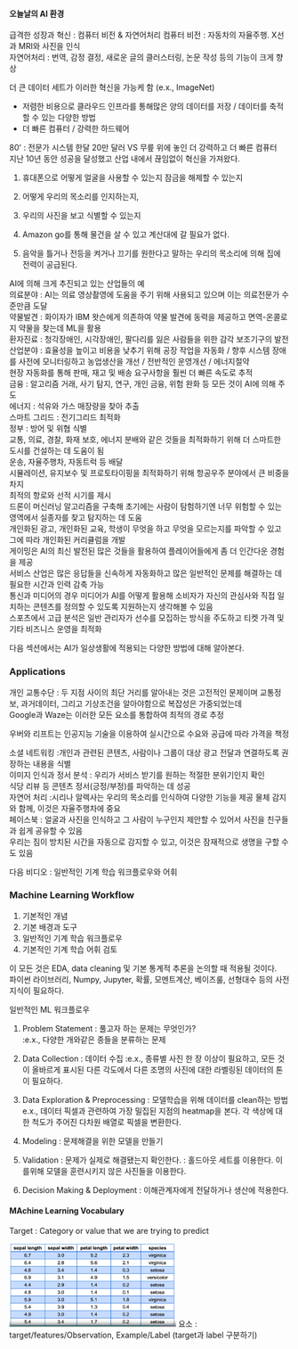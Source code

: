 #### 오늘날의 AI 환경  
급격한 성장과 혁신 : 컴퓨터 비전 & 자연어처리 
컴퓨터 비전 : 자동차의 자율주행. X선과 MRI와 사진을 인식  
자연어처리 : 번역, 감정 결정, 새로운 글의 클러스터링, 논문 작성 등의 기능이 크게 향상  

더 큰 데이터 세트가 이러한 혁신을 가능케 함 (e.x., ImageNet)  
+ 저렴한 비용으로 클라우드 인프라를 통해많은 양의 데이터를 저장 / 데이터를 축적할 수 있는 다양한 방법  
+ 더 빠른 컴퓨터 / 강력한 하드웨어  

80' : 전문가 시스템 한달 20만 달러 VS 무릎 위에 놓인 더 강력하고 더 빠른 컴퓨터  
지난 10년 동안 성공을 달성했고 산업 내에서 끊임없이 혁신을 가져왔다.  
1) 휴대폰으로 어떻게 얼굴을 사용할 수 있는지 잠금을 해제할 수 있는지  
2) 어떻게 우리의 목소리를 인지하는지,  
3) 우리의 사진을 보고 식별할 수 있는지  


1) Amazon go를 통해 물건을 살 수 있고 계산대에 갈 필요가 없다.  
2) 음악을 틀거나 전등을 켜거나 끄기를 원한다고 말하는 우리의 목소리에 의해 집에 전력이 공급된다.  

AI에 의해 크게 추진되고 있는 산업들의 예   
의료분야 : AI는 의료 영상촬영에 도움을 주기 위해 사용되고 있으며 이는 의료전문가 수준만큼 도달  
약물발견 : 화이자가 IBM 왓슨에게 의존하여 약물 발견에 동력을 제공하고 면역-온콜로지 약물을 찾는데 ML을 활용  
환자진료 : 청각장애인, 시각장애인, 팔다리를 잃은 사람들을 위한 감각 보조기구의 발전  
산업분야 : 효율성을 높이고 비용을 낮추기 위해 공장 작업을 자동화 / 향후 시스템 장애를 사전에 모니터링하고 농업생산을 개선 / 전반적인 운영개선 / 에너지절약  
현장 자동화를 통해 판매, 재고 및 배송 요구사항을 훨씬 더 빠른 속도로 추적  
금융 : 알고리즘 거래, 사기 탐지, 연구, 개인 금융, 위험 완화 등 모든 것이 AI에 의해 주도  
에너지 : 석유와 가스 매장량을 찾아 추출  
스마트 그리드 : 전기그리드 최적화   
정부 :  방어 및 위협 식별  
교통, 의료, 경찰, 화재 보호, 에너지 분배와 같은 것들을 최적화하기 위해 더 스마트한 도시를 건설하는 데 도움이 됨  
운송, 자율주행차, 자동트럭 등 배달  
시뮬레이션, 유지보수 및 프로토타이핑을 최적화하기 위해 항공우주 분야에서 큰 비중을 차지  
최적의 항로와 선적 시기를 제시  
드론이 머신러닝 알고리즘을 구축해 초기에는 사람이 탐험하기엔 너무 위험할 수 있는 영역에서 실종자를 찾고 탐지하는 데 도움  
개인화된 광고, 개인화된 교육, 학생이 무엇을 하고 무엇을 모르는지를 파악할 수 있고 그에 따라 개인화된 커리큘럼을 개발  
게이밍은 AI의 최신 발전된 많은 것들을 활용하여 플레이어들에게 좀 더 인간다운 경험을 제공  
서비스 산업은 많은 응답들을 신속하게 자동화하고 많은 일반적인 문제를 해결하는 데 필요한 시간과 인력 감축 가능  
통신과 미디어의 경우 미디어가 AI를 어떻게 활용해 소비자가 자신의 관심사와 직접 일치하는 콘텐츠를 정의할 수 있도록 지원하는지 생각해볼 수 있음  
스포츠에서 고급 분석은 일반 관리자가 선수를 모집하는 방식을 주도하고 티켓 가격 및 기타 비즈니스 운영을 최적화  

다음 섹션에서는 AI가 일상생활에 적용되는 다양한 방법에 대해 알아본다.  

### Applications  

개인 교통수단 : 두 지점 사이의 최단 거리를 알아내는 것은 고전적인 문제이며 교통정보, 과거데이터, 그리고 기상조건을 알아야함으로 복잡성은 가중되었는데  
Google과 Waze는 이러한 모든 요소를 통합하여 최적의 경로 추정  

우버와 리프트는 인공지능 기술을 이용하여 실시간으로 수요와 공급에 따라 가격을 책정  

소셜 네트워킹 :개인과 관련된 콘텐츠, 사람이나 그룹이 대상 광고 전달과 연결하도록 권장하는 내용을 식별  
이미지 인식과 정서 분석 : 우리가 서비스 받기를 원하는 적절한 분위기인지 확인  
식당 리뷰 등 콘텐츠 정서(긍정/부정)를 파악하는 데 성공  
자연어 처리 :시리나 알렉사는 우리의 목소리를 인식하여 다양한 기능을 제공 물체 감지와 함께, 이것은 자율주행차에 중요  
페이스북 :  얼굴과 사진을 인식하고 그 사람이 누구인지 제안할 수 있어서 사진을 친구들과 쉽게 공유할 수 있음  
우리는 짐이 방치된 시간을 자동으로 감지할 수 있고, 이것은 잠재적으로 생명을 구할 수도 있음  

다음 비디오 :  일반적인 기계 학습 워크플로우와 어휘

### Machine Learning Workflow
1) 기본적인 개념
2) 기본 배경과 도구
3)  일반적인 기계 학습 워크플로우
4)  기본적인 기계 학습 어휘 검토

이 모든 것은 EDA, data cleaning 및 기본 통계적 추론을 논의할 때 적용될 것이다.   
파이썬 라이브러리, Numpy, Jupyter, 확률, 모멘트계산, 베이즈룰, 선형대수 등의 사전지식이 필요하다.  

일반적인 ML 워크플로우  
1. Problem Statement : 풀고자 하는 문제는 무엇인가?  
:e.x., 다양한 개와같은 종들을 분류하는 문제  
2. Data Collection : 데이터 수집
:e.x., 종류별 사진 한 장 이상이 필요하고, 모든 것이 올바르게 표시된 다른 각도에서 다른 조명의 사진에 대한 라벨링된 데이터의 톤이 필요하다. 

3.  Data Exploration & Preprocessing : 모델학습을 위해 데이터를 clean하는 방법  
e.x., 데이터 픽셀과 관련하여 가장 밀집된 지점의 heatmap을 본다. 각 색상에 대한 척도가 주어진 다차원 배열로 픽셀을 변환한다. 

4. Modeling : 문제해결을 위한 모델을 만들기  

5. Validation : 문제가 실제로 해결됐는지 확인한다.
: 홀드아웃 세트를 이용한다. 이를위해 모델을 훈련시키지 않은 사진들을 이용한다.

6. Decision Making & Deployment : 이해관계자에게 전달하거나 생산에 적용한다.

#### MAchine Learning Vocabulary 
Target : Category or value that we are trying to predict 

<img src="https://github.com/kyugorithm/TIL/blob/main/sources/spreadsheet.png" width="300" height="150">
요소 : target/features/Observation, Example/Label (target과 label 구분하기)
